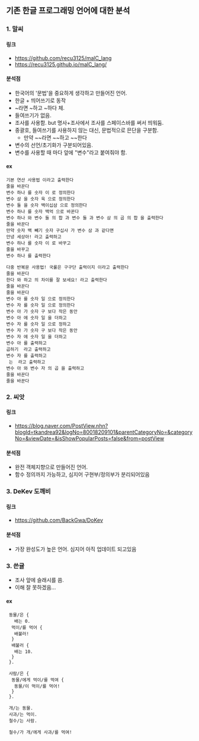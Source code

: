 ## 기존 한글 프로그래밍 언어에 대한 분석
### 1. 말씨
#### 링크
- https://github.com/recu3125/malC_lang
- https://recu3125.github.io/malC_lang/

#### 분석점
- 한국어의 '문법'을 중요하게 생각하고 만들어진 언어.
- 한글 + 띄어쓰기로 동작
- ~라면 ~하고 ~하다 체.
- 들여쓰기가 없음.
- 조사를 사용함. but 명사+조사에서 조사를 스페이스바를 써서 띄워둠.
- 중괄호, 들여쓰기를 사용하지 않는 대신, 문법적으로 믄단을 구분함.
    - 만약 ~~라면
    ~~하고
    ~~한다
- 변수의 선언/초기화가 구분되어있음.
- 변수를 사용할 때 마다 앞에 "변수"라고 붙여줘야 함.

#### ex
```
기본 연산 사용법 이라고 출력한다
줄을 바꾼다
변수 하나 를 숫자 이 로 정의한다
변수 삼 을 숫자 육 으로 정의한다
변수 둘 을 숫자 백이십삼 으로 정의한다
변수 하나 를 숫자 백억 으로 바꾼다
변수 하나 와 변수 둘 의 합 과 변수 둘 과 변수 삼 의 곱 의 합 을 출력한다
줄을 바꾼다
만약 숫자 백 빼기 숫자 구십사 가 변수 삼 과 같다면
안녕 세상아! 라고 출력하고
변수 하나 를 숫자 이 로 바꾸고
줄을 바꾸고
변수 하나 를 출력한다

```

```
다중 반복문 사용법! 국룰은 구구단 출력이지 이라고 출력한다
줄을 바꾼다
한다 와 하고 의 차이를 잘 보세요! 라고 출력한다
줄을 바꾼다
줄을 바꾼다
변수 아 를 숫자 일 으로 정의한다
변수 자 를 숫자 일 으로 정의한다
변수 아 가 숫자 구 보다 작은 동안
변수 아 에 숫자 일 을 더하고
변수 자 를 숫자 일 으로 정하고
변수 자 가 숫자 구 보다 작은 동안
변수 자 에 숫자 일 을 더하고
변수 아 를 출력하고
곱하기  라고 출력하고
변수 자 를 출력하고
 는  라고 출력하고
변수 아 와 변수 자 의 곱 을 출력하고
줄을 바꾼다
줄을 바꾼다
```


### 2. 씨앗
#### 링크
- https://blog.naver.com/PostView.nhn?blogId=tkandrea92&logNo=80018209101&parentCategoryNo=&categoryNo=&viewDate=&isShowPopularPosts=false&from=postView

#### 분석점
- 완전 객체지향으로 만들어진 언어.
- 함수 정의까지 가능하고, 심지어 구현부/정의부가 분리되어있음

### 3. DeKev 도깨비
#### 링크
- https://github.com/BackGwa/DoKev

#### 분석점
- 가장 완성도가 높은 언어. 심지어 아직 업데이트 되고있음

### 3. 쓴귤
- 조사 앞에 슬래시를 씀.
- 이해 잘 못하겠음...

#### ex
```
 동물/은 {
   배는 0.
  먹이/를 먹어 { 
   배불러!
  }
  배불러 {
   배는 10.
  }
 }.

 사람/은 {
  동물/에게 먹이/를 먹여 {
   동물/이 먹이/를 먹어!
  }
 }.

 개/는 동물.
 사과/는 먹이.
 철수/는 사람.

 철수/가 개/에게 사과/를 먹여!
```